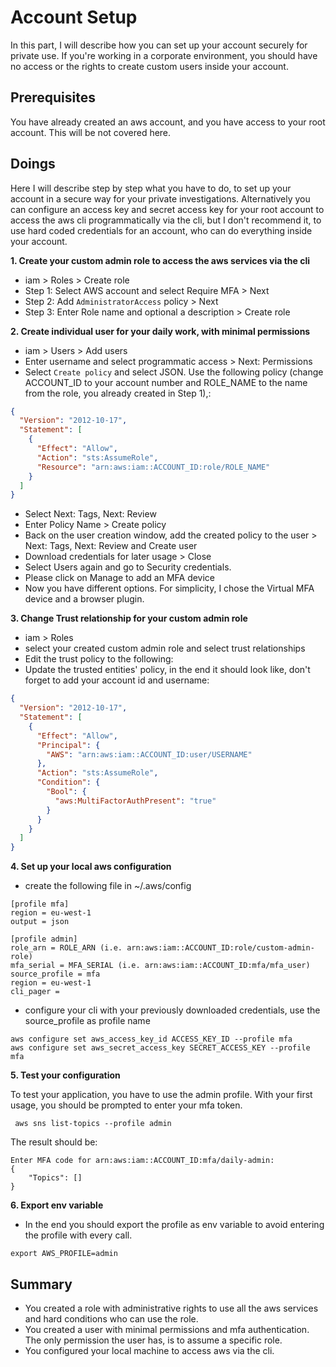 # Account Setup

In this part, I will describe how you can set up your account securely for private use. If you're working in a corporate environment, you should have no access or the rights to create custom users inside your account.

## Prerequisites

You have already created an aws account, and you have access to your root account. This will be not covered here.

## Doings

Here I will describe step by step what you have to do, to set up your account in a secure way for your private investigations. Alternatively you can configure an access key and secret access key for your root account to access the aws cli programmatically via the cli, but I don't recommend it, to use hard coded credentials for an account, who can do everything inside your account. 

**1. Create your custom admin role to access the aws services via the cli**

- iam > Roles > Create role
- Step 1: Select AWS account and select Require MFA > Next
- Step 2: Add `AdministratorAccess` policy > Next
- Step 3: Enter Role name and optional a description > Create role

**2. Create individual user for your daily work, with minimal permissions**

- iam > Users > Add users
- Enter username and select programmatic access > Next: Permissions
- Select `Create policy` and select JSON. Use the following policy (change ACCOUNT_ID to your account number and ROLE_NAME to the name from the role, you already created in Step 1),:
```json
{
  "Version": "2012-10-17",
  "Statement": [
    {
      "Effect": "Allow",
      "Action": "sts:AssumeRole",
      "Resource": "arn:aws:iam::ACCOUNT_ID:role/ROLE_NAME"
    }
  ]
}
```
- Select Next: Tags, Next: Review
- Enter Policy Name > Create policy
- Back on the user creation window, add the created policy to the user > Next: Tags, Next: Review and Create user
- Download credentials for later usage > Close
- Select Users again and go to Security credentials.
- Please click on Manage to add an MFA device
- Now you have different options. For simplicity, I chose the Virtual MFA device and a browser plugin.

**3. Change Trust relationship for your custom admin role**

- iam > Roles
- select your created custom admin role and select trust relationships
- Edit the trust policy to the following:
- Update the trusted entities' policy, in the end it should look like, don't forget to add your account id and username:
```json
{
  "Version": "2012-10-17",
  "Statement": [
    {
      "Effect": "Allow",
      "Principal": {
        "AWS": "arn:aws:iam::ACCOUNT_ID:user/USERNAME"
      },
      "Action": "sts:AssumeRole",
      "Condition": {
        "Bool": {
          "aws:MultiFactorAuthPresent": "true"
        }
      }
    }
  ]
}
```

**4. Set up your local aws configuration**

- create the following file in ~/.aws/config
```shell
[profile mfa]
region = eu-west-1
output = json

[profile admin]
role_arn = ROLE_ARN (i.e. arn:aws:iam::ACCOUNT_ID:role/custom-admin-role)
mfa_serial = MFA_SERIAL (i.e. arn:aws:iam::ACCOUNT_ID:mfa/mfa_user)
source_profile = mfa
region = eu-west-1
cli_pager =
```
- configure your cli with your previously downloaded credentials, use the source_profile as profile name
```shell
aws configure set aws_access_key_id ACCESS_KEY_ID --profile mfa
aws configure set aws_secret_access_key SECRET_ACCESS_KEY --profile mfa
```

**5. Test your configuration**

To test your application, you have to use the admin profile. With your first usage, you should be prompted to enter your mfa token.

```shell
 aws sns list-topics --profile admin                                   
```

The result should be:
```shell
Enter MFA code for arn:aws:iam::ACCOUNT_ID:mfa/daily-admin: 
{
    "Topics": []
}
```

**6. Export env variable**

- In the end you should export the profile as env variable to avoid entering the profile with every call.
```shell
export AWS_PROFILE=admin
```

## Summary

- You created a role with administrative rights to use all the aws services and hard conditions who can use the role.
- You created a user with minimal permissions and mfa authentication. The only permission the user has, is to assume a specific role.
- You configured your local machine to access aws via the cli.